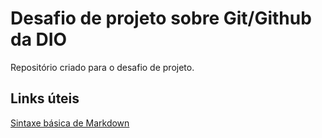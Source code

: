 # Desafio de projeto sobre Git/Github da DIO
Repositório criado para o desafio de projeto.

## Links úteis
[Sintaxe básica de Markdown](https://www.markdownguide.org/basic-syntax/)
